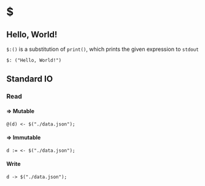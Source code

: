 # $

## Hello, World! <a href="#firstheading" id="firstheading"></a>

`$:()` is a substitution of `print()`, which prints the given expression to `stdout`

```
$: ("Hello, World!")
```

## Standard IO

### Read

#### => Mutable

```
@(d) <- $("./data.json");
```

#### => Immutable

```
d := <- $("./data.json");
```

#### Write

```
d -> $("./data.json");
```
